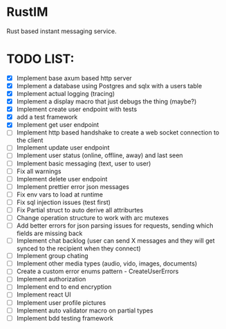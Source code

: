 # RustIM
Rust based instant messaging service.

# TODO LIST:
- [X] Implement base axum based http server
- [X] Implement a database using Postgres and sqlx with a users table
- [X] Implement actual logging (tracing)
- [X] Implement a display macro that just debugs the thing (maybe?)
- [X] Implement create user endpoint with tests
- [X] add a test framework
- [X] Implement get user endpoint
- [ ] Implement http based handshake to create a web socket connection to the client
- [ ] Implement update user endpoint
- [ ] Implement user status (online, offline, away) and last seen
- [ ] Implement basic messaging (text, user to user)
- [ ] Fix all warnings
- [ ] Implement delete user endpoint
- [ ] Implement prettier error json messages
- [ ] Fix env vars to load at runtime
- [ ] Fix sql injection issues (test first)
- [ ] Fix Partial struct to auto derive all attriburtes
- [ ] Change operation structure to work with arc mutexes
- [ ] Add better errors for json parsing issues for requests, sending which fields are missing back
- [ ] Implement chat backlog (user can send X messages and they will get synced to the recipient when they connect)
- [ ] Implement group chating
- [ ] Implement other media types (audio, vido, images, documents)
- [ ] Create a custom error enums pattern - CreateUserErrors
- [ ] Implement authorization
- [ ] Implement end to end encryption
- [ ] Implement react UI
- [ ] Implement user profile pictures
- [ ] Implement auto validator macro on partial types
- [ ] Implement bdd testing framework 
